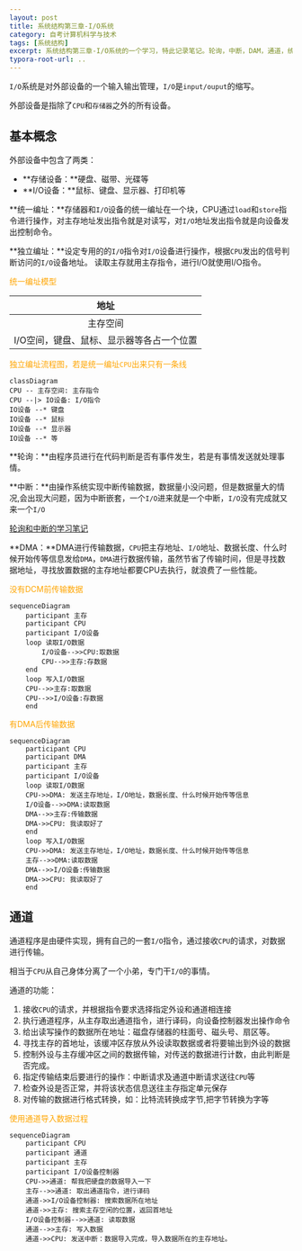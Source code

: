 ```yaml
---
layout: post
title: 系统结构第三章-I/O系统
category: 自考计算机科学与技术
tags: [系统结构]
excerpt: 系统结构第三章-I/O系统的一个学习，特此记录笔记。轮询，中断，DAM，通道，统一编址，独立编址
typora-root-url: ..
---
```




`I/O`系统是对外部设备的一个输入输出管理，`I/O`是`input/ouput`的缩写。

外部设备是指除了`CPU`和`存储器`之外的所有设备。

## 基本概念

外部设备中包含了两类：

- **存储设备：**硬盘、磁带、光碟等
- **I/O设备：**鼠标、键盘、显示器、打印机等

**统一编址：**存储器和`I/O`设备的统一编址在一个块，CPU通过`load`和`store`指令进行操作，对主存地址发出指令就是对读写，对`I/O`地址发出指令就是向设备发出控制命令。

**独立编址：**设定专用的的`I/O`指令对`I/O`设备进行操作，根据`CPU`发出的信号判断访问的`I/O`设备地址。 读取主存就用主存指令，进行I/O就使用I/O指令。

<font color='orange'>统一编址模型</font>

|                   地址                    |
| :---------------------------------------: |
|                 主存空间                  |
| I/O空间，键盘、鼠标、显示器等各占一个位置 |

<font color='orange'>独立编址流程图，若是统一编址`CPU`出来只有一条线</font>

```mermaid
classDiagram
CPU -- 主存空间: 主存指令
CPU --|> IO设备: I/O指令
IO设备 --* 键盘
IO设备 --* 鼠标
IO设备 --* 显示器
IO设备 --* 等
```





**轮询：**由程序员进行在代码判断是否有事件发生，若是有事情发送就处理事情。

**中断：**由操作系统实现中断传输数据，数据量小没问题，但是数据量大的情况,会出现大问题，因为中断嵌套，一个`I/O`进来就是一个中断，`I/O`没有完成就又来一个`I/O`

[轮询和中断的学习笔记](自考计算机科学与技术/2021/01/29/system-structure.html)

**DMA：**DMA进行传输数据，`CPU`把主存地址、`I/O`地址、数据长度、什么时候开始传等信息发给`DMA`，`DMA`进行数据传输，虽然节省了传输时间，但是寻找数据地址，寻找放置数据的主存地址都要CPU去执行，就浪费了一些性能。

<font color='orange'>没有DCM前传输数据</font>

```mermaid
sequenceDiagram
    participant 主存
    participant CPU
    participant I/O设备
    loop 读取I/O数据
        I/O设备-->>CPU:取数据
        CPU-->>主存:存数据
    end
    loop 写入I/O数据
    CPU-->>主存:取数据
   	CPU-->>I/O设备:存数据
	end
```

<font color='orange'>有DMA后传输数据</font>

```mermaid
sequenceDiagram
    participant CPU
    participant DMA
    participant 主存
    participant I/O设备
    loop 读取I/O数据
    CPU->>DMA: 发送主存地址，I/O地址，数据长度、什么时候开始传等信息
   	I/O设备-->>DMA:读取数据
   	DMA-->>主存:传输数据
   	DMA->>CPU: 我读取好了
   	end
    loop 写入I/O数据
    CPU->>DMA: 发送主存地址，I/O地址，数据长度、什么时候开始传等信息
   	主存-->>DMA:读取数据
   	DMA-->>I/O设备:传输数据
   	DMA->>CPU: 我读取好了
   	end 
```





## **通道**

通道程序是由硬件实现，拥有自己的一套`I/O`指令，通过接收`CPU`的请求，对数据进行传输。

相当于`CPU`从自己身体分离了一个小弟，专门干`I/O`的事情。

通道的功能：

1. 接收`CPU`的请求，并根据指令要求选择指定外设和通道相连接
2. 执行通道程序，从主存取出通道指令，进行译码，向设备控制器发出操作命令
3. 给出读写操作的数据所在地址：磁盘存储器的柱面号、磁头号、扇区等。
4. 寻找主存的首地址，该缓冲区存放从外设读取数据或者将要输出到外设的数据
5. 控制外设与主存缓冲区之间的数据传输，对传送的数据进行计数，由此判断是否完成。
6. 指定传输结束后要进行的操作：中断请求及通道中断请求送往`CPU`等
7. 检查外设是否正常，并将该状态信息送往主存指定单元保存
8. 对传输的数据进行格式转换，如：比特流转换成字节,把字节转换为字等

<font color='orange'>使用通道导入数据过程</font>

```mermaid
sequenceDiagram
    participant CPU
    participant 通道
    participant 主存
    participant I/O设备控制器
    CPU->>通道: 帮我把硬盘的数据导入一下
    主存-->>通道: 取出通道指令，进行译码
    通道->>I/O设备控制器: 搜索数据所在地址
    通道->>主存: 搜索主存空闲的位置，返回首地址
    I/O设备控制器-->>通道: 读取数据
    通道-->>主存: 写入数据
   	通道->>CPU: 发送中断：数据导入完成，导入数据所在的主存地址。
```


